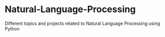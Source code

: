 # Natural-Language-Processing
Different topics and projects related to Natural Language Processing using Python
